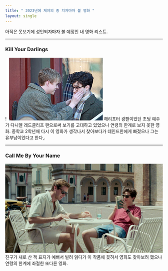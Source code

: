 ```yaml
---
title: " 2023년에 제야의 종 치자마자 볼 영화 "
layout: single
---
```


아직은 못보기에 성인되자마자 볼 예정인 내 영화 리스트.

---
### Kill Your Darlings
!![Kill Your Darlings](/assets/images/killyourdarlings7.jpg)
해리포터 광팬이었던 초딩 예주가 다니엘 레드클리프 팬으로써 보기를 고대하고 있었으나 연령의 한계로 보지 못한 영화. 중학교 2학년때 다시 이 영화가 생각나서 찾아보다가 데인드한에게 빠졌으나 그는 유부남이었다고 한다,.

---
### Call Me By Your Name
[![Call Me By Your Name](/assets/images/Brody-Call-Me-By-Your-Name.jpg "이 영화 삽입곡. 한번쯤은 들어봤을 것이라 생각한다.")](https://www.youtube.com/watch?v=5UcSMGVXbOo)
친구가 새로 산 책 표지가 예뻐서 빌려 읽다가 이 작품에 꽂혀서 영화도 찾아보려 했으나 연령의 한계에 좌절한 또다른 영화. 
